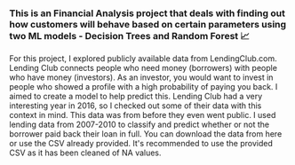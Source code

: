 ### This is an Financial Analysis project that deals with finding out how customers will behave based on certain parameters using two ML models - Decision Trees and Random Forest 📈

For this project, I explored publicly available data from LendingClub.com. Lending Club connects people who need money (borrowers) with people who have money (investors).
As an investor, you would want to invest in people who showed a profile with a high probability of paying you back. I aimed to create a model to help predict this.
Lending Club had a very interesting year in 2016, so I checked out some of their data with this context in mind. This data was from before they even went public.
I used lending data from 2007-2010 to classify and predict whether or not the borrower paid back their loan in full. You can download the data from here or use the CSV already provided. 
It's recommended to use the provided CSV as it has been cleaned of NA values.

